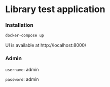 # Library test application

### Installation

```bash
docker-compose up
```
UI is available at http://localhost:8000/

### Admin
`username`: admin

`password`: admin
